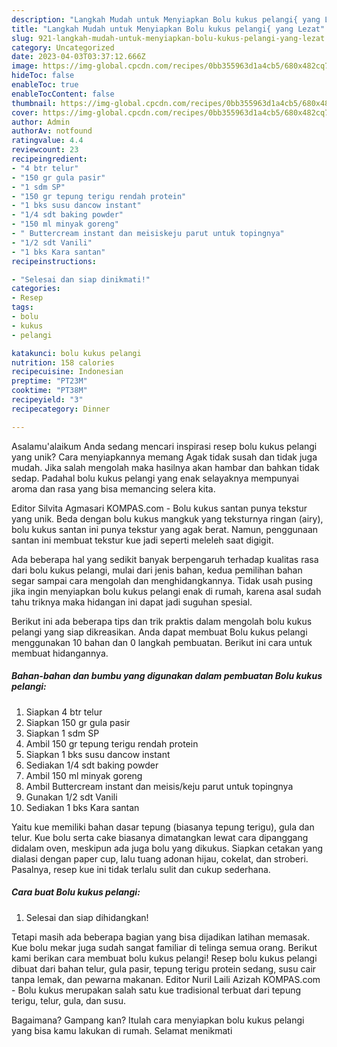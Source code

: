 ```yaml
---
description: "Langkah Mudah untuk Menyiapkan Bolu kukus pelangi{ yang Lezat"
title: "Langkah Mudah untuk Menyiapkan Bolu kukus pelangi{ yang Lezat"
slug: 921-langkah-mudah-untuk-menyiapkan-bolu-kukus-pelangi-yang-lezat
category: Uncategorized
date: 2023-04-03T03:37:12.666Z
image: https://img-global.cpcdn.com/recipes/0bb355963d1a4cb5/680x482cq70/bolu-kukus-pelangi-foto-resep-utama.jpg
hideToc: false
enableToc: true
enableTocContent: false
thumbnail: https://img-global.cpcdn.com/recipes/0bb355963d1a4cb5/680x482cq70/bolu-kukus-pelangi-foto-resep-utama.jpg
cover: https://img-global.cpcdn.com/recipes/0bb355963d1a4cb5/680x482cq70/bolu-kukus-pelangi-foto-resep-utama.jpg
author: Admin
authorAv: notfound
ratingvalue: 4.4
reviewcount: 23
recipeingredient:
- "4 btr telur"
- "150 gr gula pasir"
- "1 sdm SP"
- "150 gr tepung terigu rendah protein"
- "1 bks susu dancow instant"
- "1/4 sdt baking powder"
- "150 ml minyak goreng"
- " Buttercream instant dan meisiskeju parut untuk topingnya"
- "1/2 sdt Vanili"
- "1 bks Kara santan"
recipeinstructions:

- "Selesai dan siap dinikmati!"
categories:
- Resep
tags:
- bolu
- kukus
- pelangi

katakunci: bolu kukus pelangi 
nutrition: 158 calories
recipecuisine: Indonesian
preptime: "PT23M"
cooktime: "PT38M"
recipeyield: "3"
recipecategory: Dinner

---
```



Asalamu'alaikum Anda sedang mencari inspirasi resep bolu kukus pelangi yang unik? Cara menyiapkannya memang Agak tidak susah dan tidak juga mudah. Jika salah mengolah maka hasilnya akan hambar dan bahkan tidak sedap. Padahal bolu kukus pelangi yang enak selayaknya mempunyai aroma dan rasa yang bisa memancing selera kita.


Editor Silvita Agmasari KOMPAS.com - Bolu kukus santan punya tekstur yang unik. Beda dengan bolu kukus mangkuk yang teksturnya ringan (airy), bolu kukus santan ini punya tekstur yang agak berat. Namun, penggunaan santan ini membuat tekstur kue jadi seperti meleleh saat digigit.

Ada beberapa hal yang sedikit banyak berpengaruh terhadap kualitas rasa dari bolu kukus pelangi, mulai dari jenis bahan, kedua pemilihan bahan segar sampai cara mengolah dan menghidangkannya. Tidak usah pusing jika ingin menyiapkan bolu kukus pelangi enak di rumah, karena asal sudah tahu triknya maka hidangan ini dapat jadi suguhan spesial.


Berikut ini ada beberapa tips dan trik praktis dalam mengolah bolu kukus pelangi yang siap dikreasikan. Anda dapat membuat Bolu kukus pelangi menggunakan 10 bahan dan 0 langkah pembuatan. Berikut ini cara untuk membuat hidangannya.

<!--inarticleads1-->

##### Bahan-bahan dan bumbu yang digunakan dalam pembuatan Bolu kukus pelangi:

1. Siapkan 4 btr telur
1. Siapkan 150 gr gula pasir
1. Siapkan 1 sdm SP
1. Ambil 150 gr tepung terigu rendah protein
1. Siapkan 1 bks susu dancow instant
1. Sediakan 1/4 sdt baking powder
1. Ambil 150 ml minyak goreng
1. Ambil  Buttercream instant dan meisis/keju parut untuk topingnya
1. Gunakan 1/2 sdt Vanili
1. Sediakan 1 bks Kara santan


Yaitu kue memiliki bahan dasar tepung (biasanya tepung terigu), gula dan telur. Kue bolu serta cake biasanya dimatangkan lewat cara dipanggang didalam oven, meskipun ada juga bolu yang dikukus. Siapkan cetakan yang dialasi dengan paper cup, lalu tuang adonan hijau, cokelat, dan stroberi. Pasalnya, resep kue ini tidak terlalu sulit dan cukup sederhana. 

<!--inarticleads2-->

##### Cara buat Bolu kukus pelangi:


1. Selesai dan siap dihidangkan!

Tetapi masih ada beberapa bagian yang bisa dijadikan latihan memasak. Kue bolu mekar juga sudah sangat familiar di telinga semua orang. Berikut kami berikan cara membuat bolu kukus pelangi! Resep bolu kukus pelangi dibuat dari bahan telur, gula pasir, tepung terigu protein sedang, susu cair tanpa lemak, dan pewarna makanan. Editor Nuril Laili Azizah KOMPAS.com - Bolu kukus merupakan salah satu kue tradisional terbuat dari tepung terigu, telur, gula, dan susu. 

Bagaimana? Gampang kan? Itulah cara menyiapkan bolu kukus pelangi yang bisa kamu lakukan di rumah. Selamat menikmati
